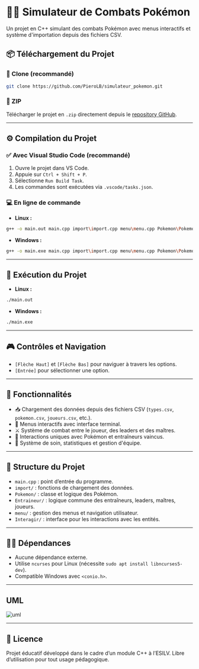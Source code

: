 # 🐱‍👤 Simulateur de Combats Pokémon

Un projet en C++ simulant des combats Pokémon avec menus interactifs et système d'importation depuis des fichiers CSV.

## 📦 Téléchargement du Projet

### 🔁 Clone (recommandé)

```bash
git clone https://github.com/PieroLB/simulateur_pokemon.git
```

### 📁 ZIP

Télécharger le projet en `.zip` directement depuis le [repository GitHub](https://github.com/PieroLB/simulateur_pokemon).

---

## ⚙️ Compilation du Projet

### ✅ Avec Visual Studio Code (recommandé)

1. Ouvre le projet dans VS Code.
2. Appuie sur `Ctrl + Shift + P`.
3. Sélectionne `Run Build Task`.
4. Les commandes sont exécutées via `.vscode/tasks.json`.

### 💻 En ligne de commande

- **Linux :**

```bash
g++ -o main.out main.cpp import\import.cpp menu\menu.cpp Pokemon\Pokemon.cpp Entraineur\Entraineur.cpp Entraineur\Joueur\Joueur.cpp Entraineur\Leader\Leader.cpp Entraineur\Maitre\Maitre.cpp
```

- **Windows :**

```bash
g++ -o main.exe main.cpp import\import.cpp menu\menu.cpp Pokemon\Pokemon.cpp Entraineur\Entraineur.cpp Entraineur\Joueur\Joueur.cpp Entraineur\Leader\Leader.cpp Entraineur\Maitre\Maitre.cpp
```

---

## 🚀 Exécution du Projet

- **Linux :**

```bash
./main.out
```

- **Windows :**

```bash
./main.exe
```

---

## 🎮 Contrôles et Navigation

- `[Flèche Haut]` et `[Flèche Bas]` pour naviguer à travers les options.
- `[Entrée]` pour sélectionner une option.

---

## 🧠 Fonctionnalités

- 📥 Chargement des données depuis des fichiers CSV (`types.csv`, `pokemon.csv`, `joueurs.csv`, etc.).
- 🧾 Menus interactifs avec interface terminal.
- ⚔️ Système de combat entre le joueur, des leaders et des maîtres.
- 🧬 Interactions uniques avec Pokémon et entraîneurs vaincus.
- 💊 Système de soin, statistiques et gestion d'équipe.

---

## 📁 Structure du Projet

- `main.cpp` : point d’entrée du programme.
- `import/` : fonctions de chargement des données.
- `Pokemon/` : classe et logique des Pokémon.
- `Entraineur/` : logique commune des entraîneurs, leaders, maîtres, joueurs.
- `menu/` : gestion des menus et navigation utilisateur.
- `Interagir/` : interface pour les interactions avec les entités.

---

## 👨‍💻 Dépendances

- Aucune dépendance externe.
- Utilise `ncurses` pour Linux (nécessite `sudo apt install libncurses5-dev`).
- Compatible Windows avec `<conio.h>`.

---

## UML

![uml](https://github.com/user-attachments/assets/10d5412d-b3b6-4ade-b195-a531a8fb68a3)

---

## 📜 Licence

Projet éducatif développé dans le cadre d’un module C++ à l’ESILV. Libre d’utilisation pour tout usage pédagogique.
